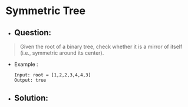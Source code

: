 # Symmetric Tree
- ## Question:
>Given the root of a binary tree, check whether it is a mirror of itself (i.e., symmetric around its center).

- Example :

      Input: root = [1,2,2,3,4,4,3]
      Output: true
      
- ## Solution:
```cpp
